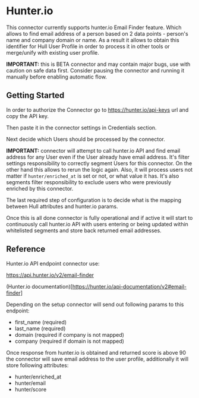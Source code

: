 # Hunter.io

This connector currently supports hunter.io Email Finder feature. Which allows to find email address of a person based on 2 data points - person's name and company domain or name. As a result it allows to obtain this identifier for Hull User Profile in order to process it in other tools or merge/unify with existing user profile.

**IMPORTANT:** this is BETA connector and may contain major bugs, use with caution on safe data first. Consider pausing the connector and running it manually before enabling automatic flow.

## Getting Started

In order to authorize the Connector go to https://hunter.io/api-keys url and copy the API key.

Then paste it in the connector settings in Credentials section.

Next decide which Users should be processed by the connector.

**IMPORTANT:** connector will attempt to call hunter.io API and find email address for any User even if the User already have email address. It's filter settings responsibility to correctly segment Users for this connector. On the other hand this allows to rerun the logic again.
Also, it will process users not matter if `hunter/enriched_at` is set or not, or what value it has. It's also segments filter responsibility to exclude users who were previously enriched by this connector.

The last required step of configuration is to decide what is the mapping between Hull attributes and hunter.io params.

Once this is all done connector is fully operational and if active it will start to continuously call hunter.io API with users entering or being updated within whitelisted segments and store back returned email addresses.


## Reference

Hunter.io API endpoint connector use:

https://api.hunter.io/v2/email-finder

(Hunter.io documentation)[https://hunter.io/api-documentation/v2#email-finder]


Depending on the setup connector will send out following params to this endpoint:

- first_name (required)
- last_name (required)
- domain (required if company is not mapped)
- company (required if domain is not mapped)

Once response from hunter.io is obtained and returned score is above 90 the connector will save email address to the user profile, additionally it will store following attributes:

- hunter/enriched_at
- hunter/email
- hunter/score
